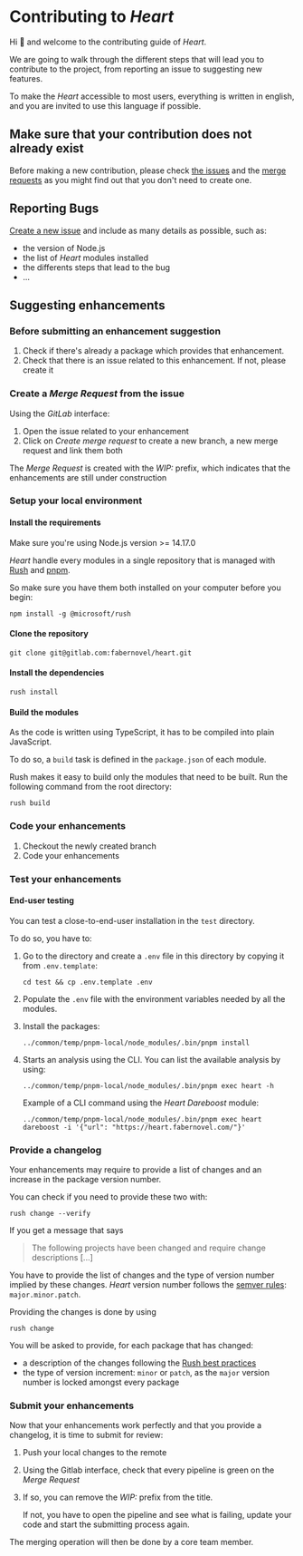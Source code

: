 # Contributing to _Heart_

Hi 👋 and welcome to the contributing guide of _Heart_.

We are going to walk through the different steps that will lead you to contribute to the project, from reporting an issue to suggesting new features.

To make the _Heart_ accessible to most users, everything is written in english, and you are invited to use this language if possible.

## Make sure that your contribution does not already exist

Before making a new contribution, please check [the issues](https://gitlab.com/fabernovel/heart/-/boards) and the [merge requests](https://gitlab.com/fabernovel/heart/-/merge_requests) as you might find out that you don't need to create one.

## Reporting Bugs

[Create a new issue](https://gitlab.com/fabernovel/heart/-/issues/new) and include as many details as possible, such as:
* the version of Node.js
* the list of _Heart_ modules installed
* the differents steps that lead to the bug
* ...

## Suggesting enhancements

### Before submitting an enhancement suggestion

1. Check if there's already a package which provides that enhancement.
2. Check that there is an issue related to this enhancement. If not, please create it

### Create a _Merge Request_ from the issue

Using the _GitLab_ interface:

1. Open the issue related to your enhancement
2. Click on _Create merge request_ to create a new branch, a new merge request and link them both

The _Merge Request_ is created with the _WIP:_ prefix, which indicates that the enhancements are still under construction

### Setup your local environment

#### Install the requirements

Make sure you're using Node.js version >= 14.17.0

_Heart_ handle every modules in a single repository that is managed with [Rush](https://rushjs.io/) and [pnpm](https://pnpm.js.org/).

So make sure you have them both installed on your computer before you begin:

```shell
npm install -g @microsoft/rush
```

#### Clone the repository

```shell
git clone git@gitlab.com:fabernovel/heart.git
```

#### Install the dependencies

```shell
rush install
```

#### Build the modules

As the code is written using TypeScript, it has to be compiled into plain JavaScript.

To do so, a `build` task is defined in the `package.json` of each module.

Rush makes it easy to build only the modules that need to be built. Run the following command from the root directory:

```shell
rush build
```

### Code your enhancements

1. Checkout the newly created branch
2. Code your enhancements

### Test your enhancements

#### End-user testing

You can test a close-to-end-user installation in the `test` directory.

To do so, you have to:

1. Go to the directory and create a `.env` file in this directory by copying it from `.env.template`:

    ```shell
    cd test && cp .env.template .env
    ````

2. Populate the `.env` file with the environment variables needed by all the modules.

3. Install the packages:

    ```shell
    ../common/temp/pnpm-local/node_modules/.bin/pnpm install
    ````

4. Starts an analysis using the CLI. You can list the available analysis by using:

    ```shell
    ../common/temp/pnpm-local/node_modules/.bin/pnpm exec heart -h
    ```

    Example of a CLI command using the _Heart Dareboost_ module:

    ```shell
    ../common/temp/pnpm-local/node_modules/.bin/pnpm exec heart dareboost -i '{"url": "https://heart.fabernovel.com/"}'
    ```

### Provide a changelog

Your enhancements may require to provide a list of changes and an increase in the package version number.

You can check if you need to provide these two with:

```shell
rush change --verify
```

If you get a message that says
> The following projects have been changed and require change descriptions [...]

You have to provide the list of changes and the type of version number implied by these changes. _Heart_ version number follows the [semver rules](https://semver.org/): `major.minor.patch`.

Providing the changes is done by using

```shell
rush change
```

You will be asked to provide, for each package that has changed:

* a description of the changes following the [Rush best practices](https://rushjs.io/pages/best_practices/change_logs/)
* the type of version increment: `minor` or `patch`, as the `major` version number is locked amongst every package

### Submit your enhancements

Now that your enhancements work perfectly and that you provide a changelog, it is time to submit for review:

1. Push your local changes to the remote
2. Using the Gitlab interface, check that every pipeline is green on the _Merge Request_
3. If so, you can remove the _WIP:_ prefix from the title.
    
    If not, you have to open the pipeline and see what is failing, update your code and start the submitting process again.

The merging operation will then be done by a core team member.
